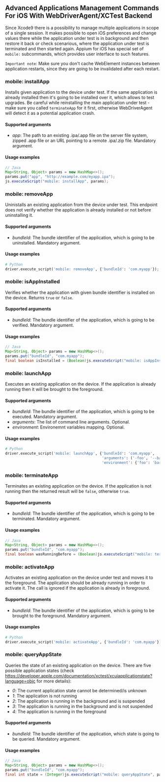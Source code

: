 ## Advanced Applications Management Commands For iOS With WebDriverAgent/XCTest Backend

Since Xcode9 there is a possibility to manage multiple applications in scope of a single session. It makes possible to open iOS preferences and change values there while the application under test is in background and then restore it back or check scenarious, where the application under test is terminated and then started again. Appium for iOS has special set of `mobile:` subcommands, which provides user interface to such features.

`Important note`: Make sure you don't cache WebElement instances between application restarts, since they are going to be invalidated after each restart.


### mobile: installApp

Installs given application to the device under test. If the same application is already installed then it's going to be installed over it, which allows to test upgrades. Be careful while reinstalling the main application under test - make sure you called `terminateApp` for it first, otherwise WebDriverAgent will detect it as a potential application crash.

#### Supported arguments

 * _app_: The path to an existing .ipa/.app file on the server file system, zipped .app file or an URL pointing to a remote .ipa/.zip file. Mandatory argument.

#### Usage examples

```java
// Java
Map<String, Object> params = new HashMap<>();
params.put("app", "http://example.com/myapp.ipa");
js.executeScript("mobile: installApp", params);
```


### mobile: removeApp

Uninistalls an existing application from the device under test. This endpoint does not verify whether the application is already installed or not before uninstalling it.

#### Supported arguments

 * _bundleId_: The bundle identifier of the application, which is going to be uninstalled. Mandatory argument.

#### Usage examples

```python
# Python
driver.execute_script('mobile: removeApp', {'bundleId': 'com.myapp'});
```


### mobile: isAppInstalled

Verifies whether the application with given bundle identifier is installed on the device. Returns `true` or `false`.

#### Supported arguments

 * _bundleId_: The bundle identifier of the application, which is going to be verified. Mandatory argument.

#### Usage examples

```java
// Java
Map<String, Object> params = new HashMap<>();
params.put("bundleId", "com.myapp");
final boolean isInstalled = (Boolean)js.executeScript("mobile: isAppInstalled", params);
```


### mobile: launchApp

Executes an existing application on the device. If the application is already running then it will be brought to the foreground.

#### Supported arguments

 * _bundleId_: The bundle identifier of the application, which is going to be executed. Mandatory argument.
 * _arguments_: The list of command line arguments. Optional.
 * _environment_: Environemnt variables mapping. Optional.

#### Usage examples

```python
# Python
driver.execute_script('mobile: launchApp', {'bundleId': 'com.myapp',
                                            'arguments': ('-foo', '--bar'),
                                            'environment': {'foo': 'bar'}})
```


### mobile: terminateApp

Terminates an existing application on the device. If the application is not running then the returned result will be `false`, otherwise `true`.

#### Supported arguments

 * _bundleId_: The bundle identifier of the application, which is going to be terminated. Mandatory argument.

#### Usage examples

```java
// Java
Map<String, Object> params = new HashMap<>();
params.put("bundleId", "com.myapp");
final boolean wasRunningBefore = (Boolean)js.executeScript("mobile: terminateApp", params);
```


### mobile: activateApp

Activates an existing application on the device under test and moves it to the foreground. The application should be already running in order to activate it. The call is ignored if the application is already in foreground.

#### Supported arguments

 * _bundleId_: The bundle identifier of the application, which is going to be brought to the foreground. Mandatory argument.

#### Usage examples

```python
# Python
driver.execute_script('mobile: activateApp', {'bundleId': 'com.myapp'});
```


### mobile: queryAppState

Queries the state of an existing application on the device. There are five possible application states (check https://developer.apple.com/documentation/xctest/xcuiapplicationstate?language=objc for more details):

 * _0_: The current application state cannot be determined/is unknown
 * _1_: The application is not running
 * _2_: The application is running in the background and is suspended
 * _3_: The application is running in the background and is not suspended
 * _4_: The application is running in the foreground

#### Supported arguments

 * _bundleId_: The bundle identifier of the application, which state is going to be queried. Mandatory argument.

#### Usage examples

```java
// Java
Map<String, Object> params = new HashMap<>();
params.put("bundleId", "com.myapp");
final int state = (Integer)js.executeScript("mobile: queryAppState", params);
```
